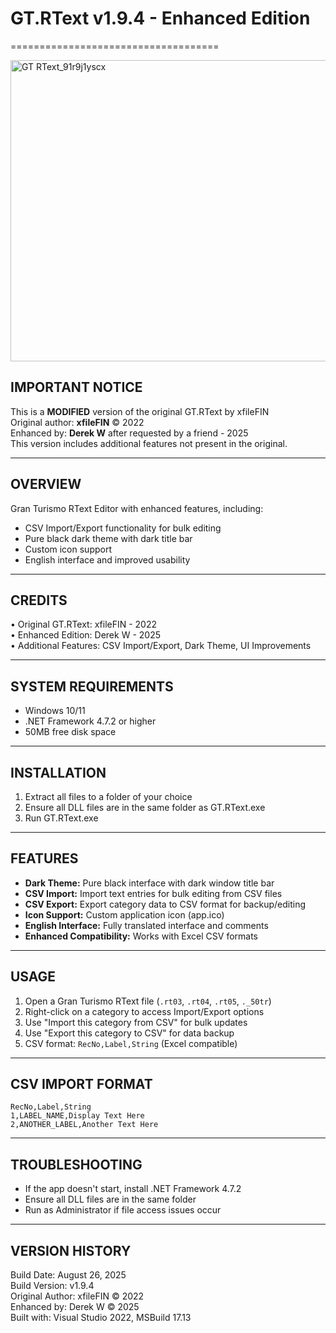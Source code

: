 
# GT.RText v1.9.4 - Enhanced Edition
====================================

  <img width="1230" height="482" alt="GT RText_91r9j1yscx" src="https://github.com/user-attachments/assets/642fce13-1f20-42ef-88fe-24efa8b05c10" />


## IMPORTANT NOTICE
This is a **MODIFIED** version of the original GT.RText by xfileFIN  
Original author: **xfileFIN** © 2022  
Enhanced by: **Derek W** after requested by a friend - 2025  
This version includes additional features not present in the original.

---

## OVERVIEW
Gran Turismo RText Editor with enhanced features, including:
- CSV Import/Export functionality for bulk editing
- Pure black dark theme with dark title bar
- Custom icon support
- English interface and improved usability

---

## CREDITS
• Original GT.RText: xfileFIN - 2022  
• Enhanced Edition: Derek W - 2025  
• Additional Features: CSV Import/Export, Dark Theme, UI Improvements

---

## SYSTEM REQUIREMENTS
- Windows 10/11
- .NET Framework 4.7.2 or higher
- 50MB free disk space

---

## INSTALLATION
1. Extract all files to a folder of your choice
2. Ensure all DLL files are in the same folder as GT.RText.exe
3. Run GT.RText.exe

---

## FEATURES
- **Dark Theme:** Pure black interface with dark window title bar
- **CSV Import:** Import text entries for bulk editing from CSV files
- **CSV Export:** Export category data to CSV format for backup/editing
- **Icon Support:** Custom application icon (app.ico)
- **English Interface:** Fully translated interface and comments
- **Enhanced Compatibility:** Works with Excel CSV formats

---

## USAGE
1. Open a Gran Turismo RText file (`.rt03`, `.rt04`, `.rt05`, `._50tr`)
2. Right-click on a category to access Import/Export options
3. Use "Import this category from CSV" for bulk updates
4. Use "Export this category to CSV" for data backup
5. CSV format: `RecNo,Label,String` (Excel compatible)

---

## CSV IMPORT FORMAT
```
RecNo,Label,String
1,LABEL_NAME,Display Text Here
2,ANOTHER_LABEL,Another Text Here
```

---

## TROUBLESHOOTING
- If the app doesn't start, install .NET Framework 4.7.2
- Ensure all DLL files are in the same folder
- Run as Administrator if file access issues occur

---

## VERSION HISTORY
Build Date: August 26, 2025  
Build Version: v1.9.4  
Original Author: xfileFIN © 2022  
Enhanced by: Derek W © 2025  
Built with: Visual Studio 2022, MSBuild 17.13
